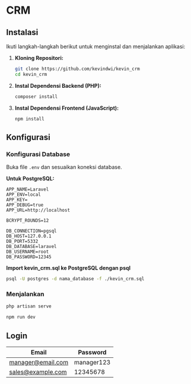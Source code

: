 # CRM

## Instalasi

Ikuti langkah-langkah berikut untuk menginstal dan menjalankan aplikasi:

1.  **Kloning Repositori:**
    ```bash
    git clone https://github.com/kevindwi/kevin_crm
    cd kevin_crm
    ```

2.  **Instal Dependensi Backend (PHP):**
    ```bash
    composer install
    ```

3.  **Instal Dependensi Frontend (JavaScript):**
    ```bash
    npm install
    ```

## Konfigurasi

### Konfigurasi Database

Buka file `.env` dan sesuaikan koneksi database.

**Untuk PostgreSQL:**
```dotenv
APP_NAME=Laravel
APP_ENV=local
APP_KEY=
APP_DEBUG=true
APP_URL=http://localhost

BCRYPT_ROUNDS=12

DB_CONNECTION=pgsql
DB_HOST=127.0.0.1
DB_PORT=5332
DB_DATABASE=laravel
DB_USERNAME=root
DB_PASSWORD=12345
```

**Import kevin_crm.sql ke PostgreSQL dengan psql**

```bash
psql -U postgres -d nama_database -f ./kevin_crm.sql
```

### Menjalankan

```bash
php artisan serve

npm run dev
```

## Login
Email             | Password  
------------------|-----------
manager@email.com | manager123
sales@example.com | 12345678
